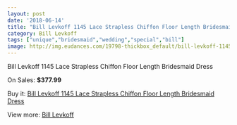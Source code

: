 ```yaml
---
layout: post
date: '2018-06-14'
title: "Bill Levkoff 1145 Lace Strapless Chiffon Floor Length Bridesmaid Dress"
category: Bill Levkoff
tags: ["unique","bridesmaid","wedding","special","bill"]
image: http://img.eudances.com/19798-thickbox_default/bill-levkoff-1145-lace-strapless-chiffon-floor-length-bridesmaid-dress.jpg
---
```

Bill Levkoff 1145 Lace Strapless Chiffon Floor Length Bridesmaid Dress

On Sales: **$377.99**
<a href="https://www.eudances.com/en/bill-levkoff/5894-bill-levkoff-1145-lace-strapless-chiffon-floor-length-bridesmaid-dress.html"><amp-img layout="responsive" width="600" height="600" src="//img.eudances.com/19798-thickbox_default/bill-levkoff-1145-lace-strapless-chiffon-floor-length-bridesmaid-dress.jpg" alt="Bill Levkoff 1145 Lace Strapless Chiffon Floor Length Bridesmaid Dress 0" /></a>
<a href="https://www.eudances.com/en/bill-levkoff/5894-bill-levkoff-1145-lace-strapless-chiffon-floor-length-bridesmaid-dress.html"><amp-img layout="responsive" width="600" height="600" src="//img.eudances.com/19799-thickbox_default/bill-levkoff-1145-lace-strapless-chiffon-floor-length-bridesmaid-dress.jpg" alt="Bill Levkoff 1145 Lace Strapless Chiffon Floor Length Bridesmaid Dress 1" /></a>

Buy it: [Bill Levkoff 1145 Lace Strapless Chiffon Floor Length Bridesmaid Dress](https://www.eudances.com/en/bill-levkoff/5894-bill-levkoff-1145-lace-strapless-chiffon-floor-length-bridesmaid-dress.html "Bill Levkoff 1145 Lace Strapless Chiffon Floor Length Bridesmaid Dress")

View more: [Bill Levkoff](https://www.eudances.com/en/57-bill-levkoff "Bill Levkoff")